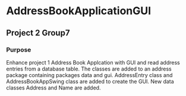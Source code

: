 
# AddressBookApplicationGUI

## Project 2 Group7

### Purpose
Enhance project 1 Address Book Applcation with GUI and read address entries from a database table.
The classes are added to an address package containing packages data and gui.
AddressEntry class and AddressBookAppSwing class are added to create the GUI.
New data classes Address and Name are added.
